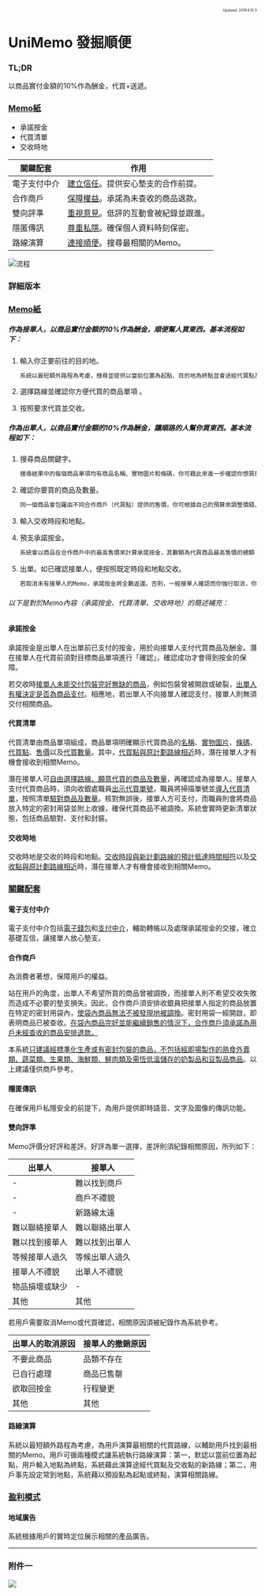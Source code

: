 <div style="text-align: right; font-size:50%">Updated: 2019.8.10.3</div>

# UniMemo 發掘順便

### TL;DR

以商品實付金額的10%作為酬金，代買+送遞。

### <u>Memo紙</u>

- 承諾按金
- 代買清單
- 交收時地

| 關鍵配套     | 作用                                  |
| ---------- | ------------------------------------- |
| 電子支付中介 | <u>建立信任</u>。提供安心墊支的合作前提。   |
| 合作商戶     | <u>保障權益</u>。承諾為未查收的商品退款。  |
| 雙向評準     | <u>重視意見</u>。低評的互動會被紀錄並跟進。|
| 隱匿傳訊     | <u>尊重私隱</u>。確保個人資料時刻保密。    |
| 路線演算     | <u>連接順便</u>。搜尋最相關的Memo。      |

![流程](https://raw.githubusercontent.com/xemexpress/UniMemo/master/exported/Flow.jpg)

### 詳細版本

### <u>Memo紙</u>

##### 作為接單人，以商品實付金額的10%作為酬金，順便幫人買東西。基本流程如下：

1. 輸入你正要前往的目的地。

   ```markdown
   系統以最短額外路程為考慮，搜尋並提供以當前位置為起點、目的地為終點並會途經代買點及交收點的新路線。你可以根據自己的時間安排，考慮相關路線。
   ```

2. 選擇路線並確認你方便代買的商品單項 。

3. 按照要求代買並交收。

##### 作為出單人，以商品實付金額的10%作為酬金，讓順路的人幫你買東西。基本流程如下：

1. 搜尋商品關鍵字。

   ```markdown
   搜尋結果中的每個商品單項均有商品名稱、實物圖片和條碼，你可藉此來進一步確認你想買的商品。
   ```

2. 確認你要買的商品及數量。

   ```markdown
   同一個商品會包羅由不同合作商戶（代買點）提供的售價，你可根據自己的預算來調整價錢、選擇地區或按照用戶對合作商戶的評分來篩選代買點。代買點越多，Memo曝光率就越高。
   ```

3. 輸入交收時段和地點。

4. 預支承諾按金。

   ```markdown
   系統會以商品在合作商戶中的最高售價來計算承諾按金，其數額為代買商品最高售價的總額（即 墊支部分）加上此總額的10%（即 酬金部分）。交收時，你將會用此按金來支付由接單人代買並經商戶核實的商品，（若有）餘額將返還至你的電子錢包。若你電子錢包內的餘額不足以支付承諾按金，系統將拒絕發出Memo。
   ```

5. 出單。如已確認接單人，便按照既定時段和地點交收。

   ```markdown
   若取消未有接單人的Memo，承諾按金將全數返還。否則，一經接單人確認而你強行取消，你只能收到墊支部分，而酬金部分則由接單人獲得。
   ```



###### 以下是對於Memo內容（承諾按金、代買清單、交收時地）的簡述補充：

####  承諾按金

承諾按金是出單人在出單前已支付的按金，用於向接單人支付代買商品及酬金。潛在接單人在代買前須對目標商品單項進行「確認」，確認成功才會得到按金的保障。

若交收時<u>接單人未能交付包裝完好無缺的商品</u>，例如包裝曾被開啟或破裂，<u>出單人有權決定是否為商品支付</u>。相應地，若出單人不向接單人確認支付，接單人則無須交付相關商品。



#### 代買清單

代買清單由商品單項組成，商品單項明確顯示代買商品的<u>名稱</u>、<u>實物圖片</u>、<u>條碼</u>、<u>代買點</u>、<u>售價</u>以及<u>代買數量</u>。其中，<u>代買點與原計劃路線相近</u>時，潛在接單人才有機會接收到相關Memo。

潛在接單人可<u>自由選擇路線、願意代買的商品及數量</u>，再確認成為接單人。接單人支付代買商品時，須向收銀處職員<u>出示代買單號</u>，職員將掃描單號並<u>導入代買清單</u>，按照清單<u>驗對商品及數量</u>。核對無誤後，接單人方可支付，而職員則會將商品放入特定的密封用袋並附上收據，確保代買商品不被調換。系統會實時更新清單狀態，包括商品驗對、支付和封裝。



#### 交收時地

交收時地是交收的時段和地點。<u>交收時段與新計劃路線的預計抵達時間相符</u>以及<u>交收點與原計劃路線相近</u>時，潛在接單人才有機會接收到相關Memo。





### <u>關鍵配套</u>

#### 電子支付中介

電子支付中介包括<u>電子錢包</u>和<u>支付中介</u>，輔助轉帳以及處理承諾按金的交接，確立基礎互信，讓接單人放心墊支。



#### 合作商戶

為消費者著想，保障用戶的權益。

站在用戶的角度，出單人不希望所買的商品曾被調換，而接單人則不希望交收失敗而造成不必要的墊支損失。因此，合作商戶須安排收銀員把接單人指定的商品放置在特定的密封用袋內，<u>使袋內商品無法不被發現地被調換</u>。密封用袋一經開啟，即表明商品已被查收。<u>在袋內商品完好並能繼續銷售的情況下，合作商戶須承諾為用戶未經查收的商品安排退款。</u>

本系統<u>只建議經標準化生產或有密封包裝的商品，不包括經即場製作的熟食外賣類、蔬菜類、生果類、海鮮類、鮮肉類及需恆低溫儲存的奶製品和豆製品商品</u>。以上建議僅供商戶參考。



#### 隱匿傳訊

在確保用戶私隱安全的前提下，為用戶提供即時語音、文字及圖像的傳訊功能。



#### 雙向評準

Memo評價分好評和差評。好評為單一選擇，差評則須紀錄相關原因，所列如下：

| 出單人        | 接單人        |
| ------------ | ------------ |
| -            | 難以找到商戶   |
| -            | 商戶不禮貌    |
| -            | 新路線太遠    |
| 難以聯絡接單人 | 難以聯絡出單人 |
| 難以找到接單人 | 難以找到出單人 |
| 等候接單人過久 | 等候出單人過久 |
| 接單人不禮貌   | 出單人不禮貌   |
| 物品損壞或缺少 | -            |
| 其他         | 其他         |

若用戶需要取消Memo或代買確認，相關原因須被紀錄作為系統參考。

| 出單人的取消原因 | 接單人的撤銷原因 |
| ------------- | ------------- |
| 不要此商品      | 品類不存在      |
| 已自行處理      | 商品已售罄      |
| 欲取回按金      | 行程變更   |
| 其他           | 其他     |



#### 路線演算

系統以最短額外路程為考慮，為用戶演算最相關的代買路線，以輔助用戶找到最相關的Memo。用戶可循兩種模式讓系統執行路線演算：第一，默認以當前位置為起點，用戶輸入地點為終點，系統藉此演算途經代買點及交收點的新路線；第二，用戶事先設定常到地點，系統藉以預設點為起點或終點，演算相關路線。



### <u>盈利模式</u>

#### 地域廣告

系統根據用戶的實時定位展示相關的產品廣告。

------

### 附件一

<img style="display: block;margin-left: auto;margin-right: auto;" src="https://raw.githubusercontent.com/xemexpress/UniMemo/master/exported/README/Flow.jpg" />
